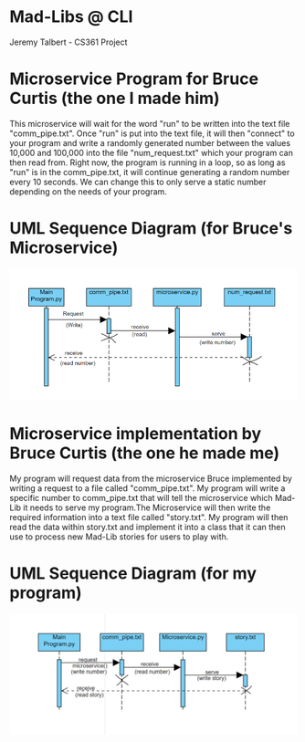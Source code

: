 # Mad-Libs @ CLI
Jeremy Talbert - CS361 Project

# Microservice Program for Bruce Curtis (the one I made him)
This microservice will wait for the word "run" to be written into the text file "comm_pipe.txt". Once "run" is put into
the text file, it will then "connect" to your program and write a randomly generated number between the values 10,000
and 100,000 into the file "num_request.txt" which your program can then read from. Right now, the program is running
in a loop, so as long as "run" is in the comm_pipe.txt, it will continue generating a random number every 10 seconds.
We can change this to only serve a static number depending on the needs of your program. 

# UML Sequence Diagram (for Bruce's Microservice)
![img.png](partnerUML.png)

# Microservice implementation by Bruce Curtis (the one he made me)
My program will request data from the microservice Bruce implemented by writing a request to a 
file called "comm_pipe.txt". My program will write a specific number to comm_pipe.txt that will tell 
the microservice which Mad-Lib it needs to serve my program.The Microservice will then write the required information 
into a text file called "story.txt". My program will then read the data within story.txt and implement it into a class 
that it can then use to process new Mad-Lib stories for users to play with.

# UML Sequence Diagram (for my program)
![img.png](myUML.png)
